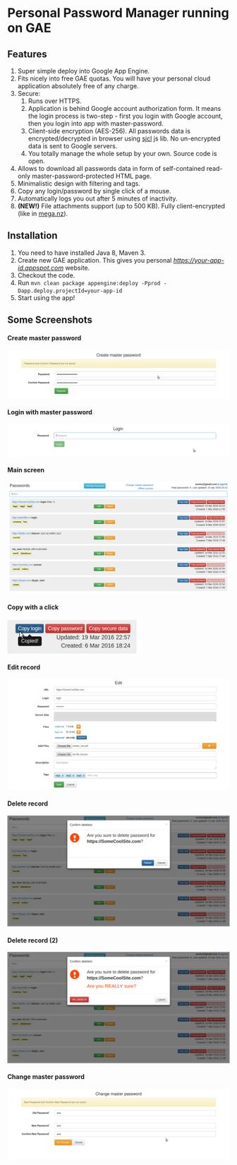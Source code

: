 # Personal Password Manager running on GAE

## Features
1. Super simple deploy into Google App Engine.
1. Fits nicely into free GAE quotas. You will have your personal cloud application
absolutely free of any charge.
1. Secure:
    1. Runs over HTTPS.
    1. Application is behind Google account authorization form. It means the login
      process is two-step - first you login with Google account, then you login into app
      with master-password.
    1. Client-side encryption (AES-256). All passwords data is encrypted/decrypted
     in browser using [sjcl](https://crypto.stanford.edu/sjcl/) js lib. No un-encrypted data is sent to Google servers.
    1. You totally manage the whole setup by your own. Source code is open.
1. Allows to download all passwords data in form of self-contained read-only
master-password-protected HTML page.
1. Minimalistic design with filtering and tags.
1. Copy any login/password by single click of a mouse.
1. Automatically logs you out after 5 minutes of inactivity.
1. **(NEW!)** File attachments support (up to 500 KB). Fully client-encrypted (like in [mega.nz](https://mega.nz)).

## Installation
1. You need to have installed Java 8, Maven 3.
1. Create new GAE application. This gives you personal _https://your-app-id.appspot.com_ website.
1. Checkout the code.
1. Run `mvn clean package appengine:deploy -Pprod -Dapp.deploy.projectId=your-app-id`
1. Start using the app!

## Some Screenshots
#### Create master password
![Create master password](screenshots/0_create_master.png?raw=true)
#### Login with master password
![Login with master password](screenshots/1_login.png?raw=true)
#### Main screen
![Main screen](screenshots/2_list.png?raw=true)
#### Copy with a click
![Main screen](screenshots/2a_copy_pass.png?raw=true)
#### Edit record
![Edit record](screenshots/3_edit.png?raw=true)
#### Delete record
![Delete record](screenshots/4_delete.png?raw=true)
#### Delete record (2)
![Delete record](screenshots/4a_delete.png?raw=true)
#### Change master password
![Change master password](screenshots/5_change_master.png?raw=true)
